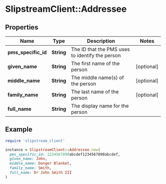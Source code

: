 # SlipstreamClient::Addressee

## Properties

| Name | Type | Description | Notes |
| ---- | ---- | ----------- | ----- |
| **pms_specific_id** | **String** | The ID that the PMS uses to identify the person |  |
| **given_name** | **String** | The first name of the person | [optional] |
| **middle_name** | **String** | The middle name(s) of the person | [optional] |
| **family_name** | **String** | The last name of the person | [optional] |
| **full_name** | **String** | The display name for the person |  |

## Example

```ruby
require 'slipstream_client'

instance = SlipstreamClient::Addressee.new(
  pms_specific_id: 1234567890abcdef1234567890abcdef,
  given_name: John,
  middle_name: Danger Blanket,
  family_name: Smith,
  full_name: Dr John Smith III
)
```

